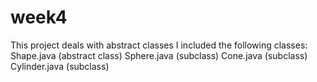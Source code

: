 # week4

This project deals with abstract classes
I included the following classes:
Shape.java (abstract class)
Sphere.java (subclass)
Cone.java (subclass)
Cylinder.java (subclass)
